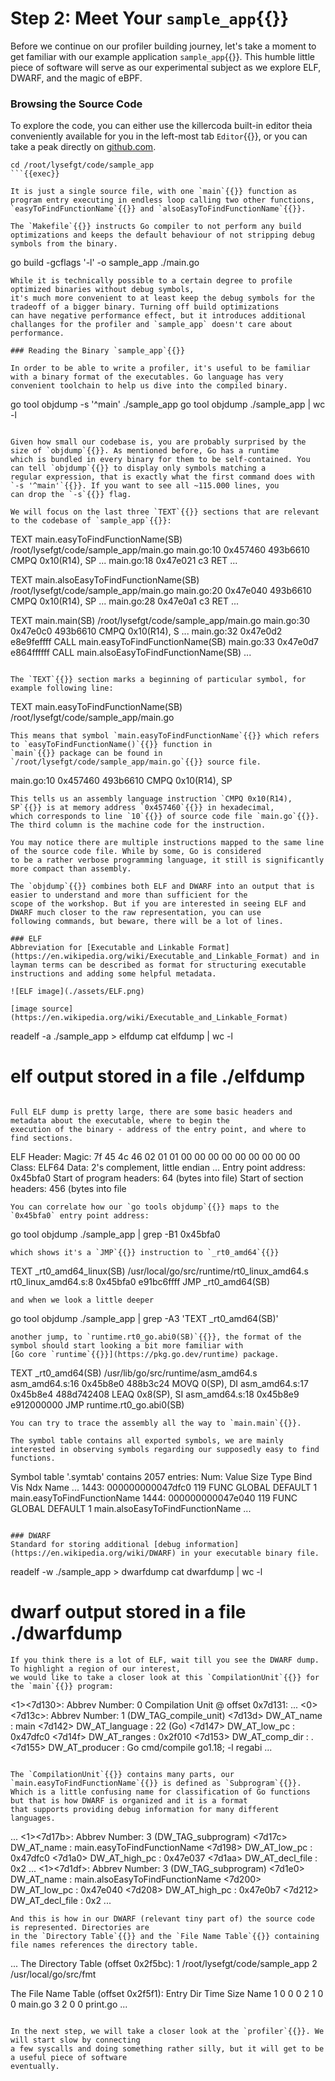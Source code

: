 # Step 2: Meet Your `sample_app`{{}}
Before we continue on our profiler building journey, let's take a moment to get familiar with our example application `sample_app`{{}}.
This humble little piece of software will serve as our experimental subject as we explore ELF, DWARF, and the magic of eBPF.

### Browsing the Source Code

To explore the code, you can either use the killercoda built-in editor theia conveniently available for you in the left-most tab `Editor`{{}},
or you can take a peak directly on [github.com](https://github.com/Cropsey/lysefgt/tree/code/code/sample_app).

```
cd /root/lysefgt/code/sample_app
```{{exec}}

It is just a single source file, with one `main`{{}} function as program entry executing in endless loop calling two other functions, 
`easyToFindFunctionName`{{}} and `alsoEasyToFindFunctionName`{{}}.

The `Makefile`{{}} instructs Go compiler to not perform any build optimizations and keeps the default behaviour of not stripping debug
symbols from the binary.
```
go build -gcflags '-l' -o sample_app ./main.go
```
While it is technically possible to a certain degree to profile optimized binaries without debug symbols,
it's much more convenient to at least keep the debug symbols for the tradeoff of a bigger binary. Turning off build optimizations
can have negative performance effect, but it introduces additional challanges for the profiler and `sample_app` doesn't care about
performance.

### Reading the Binary `sample_app`{{}}

In order to be able to write a profiler, it's useful to be familiar with a binary format of the executables. Go language has very
convenient toolchain to help us dive into the compiled binary.

```
go tool objdump -s '^main' ./sample_app
go tool objdump ./sample_app | wc -l
```{{exec}}

Given how small our codebase is, you are probably surprised by the size of `objdump`{{}}. As mentioned before, Go has a runtime 
which is bundled in every binary for them to be self-contained. You can tell `objdump`{{}} to display only symbols matching a
regular expression, that is exactly what the first command does with `-s '^main'`{{}}. If you want to see all ~115.000 lines, you
can drop the `-s`{{}} flag.

We will focus on the last three `TEXT`{{}} sections that are relevant to the codebase of `sample_app`{{}}:

```
TEXT main.easyToFindFunctionName(SB) /root/lysefgt/code/sample_app/main.go
  main.go:10        0x457460                493b6610                CMPQ 0x10(R14), SP
  ...
  main.go:18        0x47e021                c3                      RET
  ...

TEXT main.alsoEasyToFindFunctionName(SB) /root/lysefgt/code/sample_app/main.go
  main.go:20        0x47e040                493b6610                CMPQ 0x10(R14), SP
  ...
  main.go:28        0x47e0a1                c3                      RET
  ...

TEXT main.main(SB) /root/lysefgt/code/sample_app/main.go
  main.go:30        0x47e0c0                493b6610                CMPQ 0x10(R14), S
  ...
  main.go:32        0x47e0d2                e8e9feffff              CALL main.easyToFindFunctionName(SB)
  main.go:33        0x47e0d7                e864ffffff              CALL main.alsoEasyToFindFunctionName(SB)
  ...
```

The `TEXT`{{}} section marks a beginning of particular symbol, for example following line:
```
TEXT main.easyToFindFunctionName(SB) /root/lysefgt/code/sample_app/main.go
```
This means that symbol `main.easyToFindFunctionName`{{}} which refers to `easyToFindFunctionName()`{{}} function in
`main`{{}} package can be found in `/root/lysefgt/code/sample_app/main.go`{{}} source file.

```
  main.go:10        0x457460                493b6610                CMPQ 0x10(R14), SP
```
This tells us an assembly language instruction `CMPQ 0x10(R14), SP`{{}} is at memory address `0x457460`{{}} in hexadecimal,
which corresponds to line `10`{{}} of source code file `main.go`{{}}. The third column is the machine code for the instruction.

You may notice there are multiple instructions mapped to the same line of the source code file. While by some, Go is considered
to be a rather verbose programming language, it still is significantly more compact than assembly.

The `objdump`{{}} combines both ELF and DWARF into an output that is easier to understand and more than sufficient for the
scope of the workshop. But if you are interested in seeing ELF and DWARF much closer to the raw representation, you can use
following commands, but beware, there will be a lot of lines.

### ELF
Abbreviation for [Executable and Linkable Format](https://en.wikipedia.org/wiki/Executable_and_Linkable_Format) and in
layman terms can be described as format for structuring executable instructions and adding some helpful metadata.

![ELF image](./assets/ELF.png)

[image source](https://en.wikipedia.org/wiki/Executable_and_Linkable_Format)

```
readelf -a ./sample_app > elfdump
cat elfdump | wc -l
# elf output stored in a file ./elfdump
```{{exec}}

Full ELF dump is pretty large, there are some basic headers and metadata about the executable, where to begin the
execution of the binary - address of the entry point, and where to find sections.
```
ELF Header:
Magic:   7f 45 4c 46 02 01 01 00 00 00 00 00 00 00 00 00
Class:                             ELF64
Data:                              2's complement, little endian
...
Entry point address:               0x45bfa0
Start of program headers:          64 (bytes into file)
Start of section headers:          456 (bytes into file
```
You can correlate how our `go tools objdump`{{}} maps to the `0x45bfa0` entry point address:
```
go tool objdump ./sample_app | grep -B1 0x45bfa0
```{{exec}}
which shows it's a `JMP`{{}} instruction to `_rt0_amd64`{{}}
```
TEXT _rt0_amd64_linux(SB) /usr/local/go/src/runtime/rt0_linux_amd64.s
  rt0_linux_amd64.s:8   0x45bfa0                e91bc6ffff              JMP _rt0_amd64(SB)
```
and when we look a little deeper
```
go tool objdump ./sample_app | grep -A3 'TEXT _rt0_amd64(SB)'
```{{exec}}
another jump, to `runtime.rt0_go.abi0(SB)`{{}}, the format of the symbol should start looking a bit more familiar with 
[Go core `runtime`{{}}](https://pkg.go.dev/runtime) package.
```
TEXT _rt0_amd64(SB) /usr/lib/go/src/runtime/asm_amd64.s
  asm_amd64.s:16        0x45b8e0                488b3c24                MOVQ 0(SP), DI
  asm_amd64.s:17        0x45b8e4                488d742408              LEAQ 0x8(SP), SI
  asm_amd64.s:18        0x45b8e9                e912000000              JMP runtime.rt0_go.abi0(SB)
```
You can try to trace the assembly all the way to `main.main`{{}}.

The symbol table contains all exported symbols, we are mainly interested in observing symbols regarding our supposedly easy to find functions.
```
Symbol table '.symtab' contains 2057 entries:
   Num:    Value          Size Type    Bind   Vis      Ndx Name
...
  1443: 000000000047dfc0   119 FUNC    GLOBAL DEFAULT    1 main.easyToFindFunctionName
  1444: 000000000047e040   119 FUNC    GLOBAL DEFAULT    1 main.alsoEasyToFindFunctionName
...
```

### DWARF
Standard for storing additional [debug information](https://en.wikipedia.org/wiki/DWARF) in your executable binary file.
```
readelf -w ./sample_app > dwarfdump
cat dwarfdump | wc -l
# dwarf output stored in a file ./dwarfdump
```{{exec}}
If you think there is a lot of ELF, wait till you see the DWARF dump. To highlight a region of our interest,
we would like to take a closer look at this `CompilationUnit`{{}} for the `main`{{}} program:

```
<1><7d130>: Abbrev Number: 0
  Compilation Unit @ offset 0x7d131:
...
 <0><7d13c>: Abbrev Number: 1 (DW_TAG_compile_unit)
    <7d13d>   DW_AT_name        : main
    <7d142>   DW_AT_language    : 22  (Go)
    <7d147>   DW_AT_low_pc      : 0x47dfc0
    <7d14f>   DW_AT_ranges      : 0x2f010
    <7d153>   DW_AT_comp_dir    : .
    <7d155>   DW_AT_producer    : Go cmd/compile go1.18; -l regabi
...
```

The `CompilationUnit`{{}} contains many parts, our `main.easyToFindFunctionName`{{}} is defined as `Subprogram`{{}}. 
Which is a little confusing name for classification of Go functions but that is how DWARF is organized and it is a format
that supports providing debug information for many different languages.

```
...
 <1><7d17b>: Abbrev Number: 3 (DW_TAG_subprogram)
    <7d17c>   DW_AT_name        : main.easyToFindFunctionName
    <7d198>   DW_AT_low_pc      : 0x47dfc0
    <7d1a0>   DW_AT_high_pc     : 0x47e037
    <7d1aa>   DW_AT_decl_file   : 0x2
...
 <1><7d1df>: Abbrev Number: 3 (DW_TAG_subprogram)
    <7d1e0>   DW_AT_name        : main.alsoEasyToFindFunctionName
    <7d200>   DW_AT_low_pc      : 0x47e040
    <7d208>   DW_AT_high_pc     : 0x47e0b7
    <7d212>   DW_AT_decl_file   : 0x2
...
```
And this is how in our DWARF (relevant tiny part of) the source code is represented. Directories are
in the `Directory Table`{{}} and the `File Name Table`{{}} containing file names references the directory table.
```
...
 The Directory Table (offset 0x2f5bc):
  1 /root/lysefgt/code/sample_app
  2 /usr/local/go/src/fmt

 The File Name Table (offset 0x2f5f1):
  Entry Dir Time  Size  Name
  1 0 0 0 <autogenerated>
  2 1 0 0 main.go
  3 2 0 0 print.go
...
```

In the next step, we will take a closer look at the `profiler`{{}}. We will start slow by connecting
a few syscalls and doing something rather silly, but it will get to be a useful piece of software
eventually.
